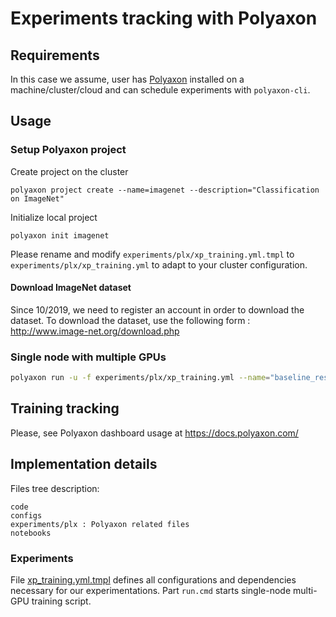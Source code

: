 # Experiments tracking with Polyaxon

## Requirements

In this case we assume, user has [Polyaxon](https://polyaxon.com/) installed on a machine/cluster/cloud and can schedule experiments with `polyaxon-cli`.

## Usage

### Setup Polyaxon project

Create project on the cluster
```
polyaxon project create --name=imagenet --description="Classification on ImageNet"
```
Initialize local project
```
polyaxon init imagenet
``` 

Please rename and modify `experiments/plx/xp_training.yml.tmpl` to `experiments/plx/xp_training.yml` 
to adapt to your cluster configuration.

#### Download ImageNet dataset

Since 10/2019, we need to register an account in order to download the dataset.
To download the dataset, use the following form : http://www.image-net.org/download.php 

### Single node with multiple GPUs

```bash
polyaxon run -u -f experiments/plx/xp_training.yml --name="baseline_resnet50" --tags=train,resnet50
```

## Training tracking

Please, see Polyaxon dashboard usage at https://docs.polyaxon.com/


## Implementation details

Files tree description:
```
code
configs  
experiments/plx : Polyaxon related files
notebooks 
```

### Experiments

File [xp_training.yml.tmpl](experiments/mlflow/xp_training.yml.tmpl) defines all configurations and dependencies 
necessary for our experimentations. Part `run.cmd` starts single-node multi-GPU training script. 
